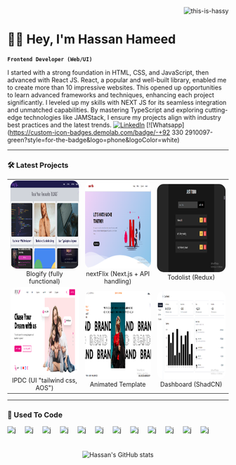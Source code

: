 <p align="right"> <img src="https://komarev.com/ghpvc/?username=this-is-hassy&label=Profile%20views&color=0e75b6&style=flat" alt="this-is-hassy" /> </p>
<h1 align="left">👨‍💻 Hey, I'm Hassan Hameed</h1>

**`Frontend Developer (Web/UI)`**

I started with a strong foundation in HTML, CSS, and JavaScript, then advanced with React JS. React, a popular and well-built library, enabled me to create more than 10 impressive websites. This opened up opportunities to learn advanced frameworks and techniques, enhancing each project significantly. I leveled up my skills with NEXT JS for its seamless integration and unmatched capabilities. By mastering TypeScript and exploring cutting-edge technologies like JAMStack, I ensure my projects align with industry best practices and the latest trends.
  [![LinkedIn](https://img.shields.io/badge/LinkedIn-blue?style=for-the-badge&logo=linkedin)](https://www.linkedin.com/in/hassan-hameed-webdeveloper/)
  [![Whatsapp](https://custom-icon-badges.demolab.com/badge/-+92 330 2910097-green?style=for-the-badge&logo=phone&logoColor=white)

---

### 🛠️ Latest Projects
<table align="center">
  <tr>
    <td align="center">
      <a href="https://blogify-blogging-website.vercel.app/">
        <img src="https://raw.githubusercontent.com/this-is-hassy/this-is-hassy/main/blogify.png" alt="Project Image" style="width: 300px; height: 200px; border-radius: 15px;">
      </a>
      <div>Blogify (fully functional)</div>
    </td>
    <td align="center">
      <a href="https://nextflix-movie-website.vercel.app/">
        <img src="https://raw.githubusercontent.com/this-is-hassy/this-is-hassy/main/nextflix.png" alt="Project Image" style="width: 300px; height: 200px; border-radius: 15px;">
      </a>
      <div>nextFlix (Next.js + API handling)</div>
    </td>
    <td align="center">
      <a href="https://todo-list-five-alpha-84.vercel.app/">
        <img src="https://raw.githubusercontent.com/this-is-hassy/this-is-hassy/main/todolist.png" alt="Project Image" style="width: 300px; height: 200px; border-radius: 15px;">
      </a>
      <div>Todolist (Redux)</div>
    </td>
  </tr>
  <tr>
    <td align="center">
      <a href="https://ipdc-finance-banking-ui-landing-page.vercel.app/">
        <img src="https://raw.githubusercontent.com/this-is-hassy/this-is-hassy/main/IPDC.png" alt="Project Image" style="width: 300px; height: 200px; border-radius: 15px;">
      </a>
      <div>IPDC (UI "tailwind css, AOS")</div>
    </td>
    <td align="center">
      <a href="https://content-universe-ui-template.vercel.app/">
        <img src="https://raw.githubusercontent.com/this-is-hassy/this-is-hassy/main/brands.png" alt="Project Image" style="width: 300px; height: 200px; border-radius: 15px;">
      </a>
      <div>Animated Template</div>
    </td>
    <td align="center">
      <a href="https://dashboard-lac-beta.vercel.app/">
        <img src="https://raw.githubusercontent.com/this-is-hassy/this-is-hassy/main/dashboard.png" alt="Project Image" style="width: 300px; height: 200px; border-radius: 15px;">
      </a>
      <div>Dashboard (ShadCN)</div>
    </td>
  </tr>
</table>

---

### 🧰 Used To Code
<img align="left" alt="j" width="30px" style="padding-right:10px;" src="https://cdn.jsdelivr.net/gh/devicons/devicon@latest/icons/html5/html5-original.svg" />
<img align="left" alt="j" width="30px" style="padding-right:10px;" src="https://cdn.jsdelivr.net/gh/devicons/devicon@latest/icons/appwrite/appwrite-original.svg" />
<img align="left" alt="j" width="30px" style="padding-right:10px;" src="https://cdn.jsdelivr.net/gh/devicons/devicon@latest/icons/bootstrap/bootstrap-original.svg" />
<img align="left" alt="j" width="30px" style="padding-right:10px;" src="https://cdn.jsdelivr.net/gh/devicons/devicon@latest/icons/css3/css3-original.svg" />
<img align="left" alt="j" width="30px" style="padding-right:10px;" src="https://cdn.jsdelivr.net/gh/devicons/devicon@latest/icons/figma/figma-original.svg" />
<img align="left" alt="j" width="30px" style="padding-right:10px;" src="https://cdn.jsdelivr.net/gh/devicons/devicon@latest/icons/github/github-original.svg" />
<img align="left" alt="j" width="30px" style="padding-right:10px;" src="https://cdn.jsdelivr.net/gh/devicons/devicon@latest/icons/javascript/javascript-original.svg" />
<img align="left" alt="j" width="30px" style="padding-right:10px;" src="https://cdn.jsdelivr.net/gh/devicons/devicon@latest/icons/react/react-original.svg" />
<img align="left" alt="j" width="30px" style="padding-right:10px;" src="https://cdn.jsdelivr.net/gh/devicons/devicon@latest/icons/nextjs/nextjs-original.svg" />
<img align="left" alt="j" width="30px" style="padding-right:10px;" src="https://cdn.jsdelivr.net/gh/devicons/devicon@latest/icons/redux/redux-original.svg" />
<img align="left" alt="j" width="30px" style="padding-right:10px;" src="https://cdn.jsdelivr.net/gh/devicons/devicon@latest/icons/tailwindcss/tailwindcss-original.svg" />
<img align="left" alt="j" width="30px" style="padding-right:10px;" src="https://cdn.jsdelivr.net/gh/devicons/devicon@latest/icons/typescript/typescript-original.svg" />
<br/>

#

<div align="center">
  <img src="https://github-readme-stats.vercel.app/api?username=this-is-hassy&show_icons=true&theme=transparent" alt="Hassan's GitHub stats">
</div>
